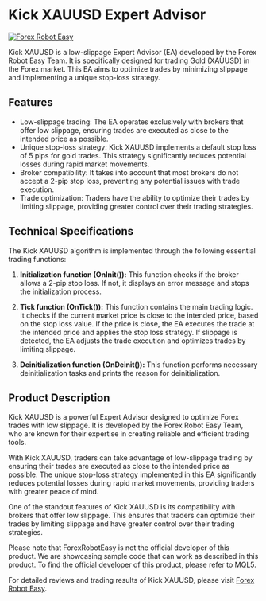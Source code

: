 # Kick XAUUSD Expert Advisor

[![Forex Robot Easy](https://forexroboteasy.com/images/logo.png)](https://forexroboteasy.com)

Kick XAUUSD is a low-slippage Expert Advisor (EA) developed by the Forex Robot Easy Team. It is specifically designed for trading Gold (XAUUSD) in the Forex market. This EA aims to optimize trades by minimizing slippage and implementing a unique stop-loss strategy.

## Features

- Low-slippage trading: The EA operates exclusively with brokers that offer low slippage, ensuring trades are executed as close to the intended price as possible.
- Unique stop-loss strategy: Kick XAUUSD implements a default stop loss of 5 pips for gold trades. This strategy significantly reduces potential losses during rapid market movements.
- Broker compatibility: It takes into account that most brokers do not accept a 2-pip stop loss, preventing any potential issues with trade execution.
- Trade optimization: Traders have the ability to optimize their trades by limiting slippage, providing greater control over their trading strategies.

## Technical Specifications

The Kick XAUUSD algorithm is implemented through the following essential trading functions:

1. **Initialization function (OnInit()):** This function checks if the broker allows a 2-pip stop loss. If not, it displays an error message and stops the initialization process.

2. **Tick function (OnTick()):** This function contains the main trading logic. It checks if the current market price is close to the intended price, based on the stop loss value. If the price is close, the EA executes the trade at the intended price and applies the stop loss strategy. If slippage is detected, the EA adjusts the trade execution and optimizes trades by limiting slippage.

3. **Deinitialization function (OnDeinit()):** This function performs necessary deinitialization tasks and prints the reason for deinitialization.

## Product Description

Kick XAUUSD is a powerful Expert Advisor designed to optimize Forex trades with low slippage. It is developed by the Forex Robot Easy Team, who are known for their expertise in creating reliable and efficient trading tools.

With Kick XAUUSD, traders can take advantage of low-slippage trading by ensuring their trades are executed as close to the intended price as possible. The unique stop-loss strategy implemented in this EA significantly reduces potential losses during rapid market movements, providing traders with greater peace of mind.

One of the standout features of Kick XAUUSD is its compatibility with brokers that offer low slippage. This ensures that traders can optimize their trades by limiting slippage and have greater control over their trading strategies.

Please note that ForexRobotEasy is not the official developer of this product. We are showcasing sample code that can work as described in this product. To find the official developer of this product, please refer to MQL5.

For detailed reviews and trading results of Kick XAUUSD, please visit [Forex Robot Easy](https://forexroboteasy.com/forex-robot-review/kick-xauusd-review-optimize-forex-trades-with-low-slippage-ea/).

